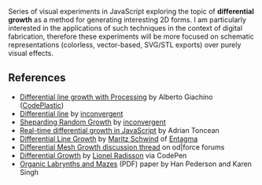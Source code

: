 Series of visual experiments in JavaScript exploring the topic of __differential growth__ as a method for generating interesting 2D forms. I am particularly interested in the applications of such techniques in the context of digital fabrication, therefore these experiments will be more focused on schematic representations (colorless, vector-based, SVG/STL exports) over purely visual effects.

## References

* [Differential line growth with Processing](http://www.codeplastic.com/2017/07/22/differential-line-growth-with-processing/) by Alberto Giachino ([CodePlastic](http://www.codeplastic.com/))
* [Differential line](https://inconvergent.net/generative/differential-line/) by [inconvergent](https://inconvergent.net/)
* [Sheparding Random Growth](https://inconvergent.net/2016/shepherding-random-growth/) by [inconvergent](https://inconvergent.net/)
* [Real-time differential growth in JavaScript](http://adrianton3.github.io/blog/art/differential-growth/differential-growth.html) by Adrian Toncean
* [Differential Line Growth](http://www.entagma.com/differential-line-growth/) by [Maritz Schwind](https://cargocollective.com/moritzschwind) of [Entagma](http://www.entagma.com/)
* [Differential Mesh Growth discussion thread](https://forums.odforce.net/topic/25534-differential-curve-growth/) on od|force forums
* [Differential Growth](https://codepen.io/MAKIO135/pen/EwYPmb) by [Lionel Radisson](http://makio135.com/) via CodePen
* [Organic Labrynths and Mazes](http://www.dgp.toronto.edu/~karan/artexhibit/mazes.pdf) (PDF) paper by Han Pederson and Karen Singh